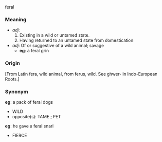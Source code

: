 feral
### Meaning
+ _adj_:
   1. Existing in a wild or untamed state.
   2. Having returned to an untamed state from domestication
+ _adj_: Of or suggestive of a wild animal; savage
    + __eg__: a feral grin

### Origin

[From Latin fera, wild animal, from ferus, wild. See ghwer- in Indo-European Roots.]

### Synonym

__eg__: a pack of feral dogs

+ WILD
+ opposite(s): TAME ; PET

__eg__: he gave a feral snarl

+ FIERCE


